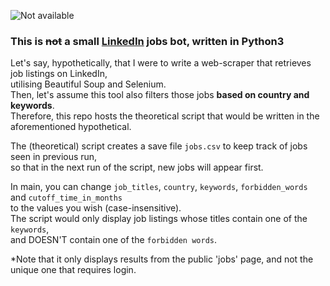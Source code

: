 ![Not available](https://i.imgur.com/KCkWYrO.png)
### This is ~~not~~ a small [LinkedIn](https://www.linkedin.com) jobs bot, written in Python3

Let's say, hypothetically, that I were to write a web-scraper that retrieves job listings on LinkedIn,  
utilising Beautiful Soup and Selenium.  
Then, let's assume this tool also filters those jobs **based on country and keywords**.  
Therefore, this repo hosts the theoretical script that would be written in the aforementioned hypothetical.

The (theoretical) script creates a save file `jobs.csv` to keep track of jobs seen in previous run,  
so that in the next run of the script, new jobs will appear first.

In main, you can change `job_titles`, `country`, `keywords`, `forbidden_words` and `cutoff_time_in_months`  
to the values you wish (case-insensitive).  
The script would only display job listings whose titles contain one of the `keywords`,  
and DOESN'T contain one of the `forbidden words`.  
  
*Note that it only displays results from the public 'jobs' page, and not the unique one that requires login.